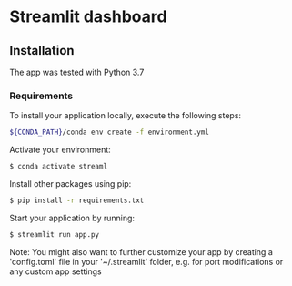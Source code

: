 # Streamlit dashboard

## Installation

The app was tested with Python 3.7

### Requirements

To install your application locally, execute the following steps:

```bash
${CONDA_PATH}/conda env create -f environment.yml
```

Activate your environment:

```bash
$ conda activate streaml
```

Install other packages using pip:

```bash                                 
$ pip install -r requirements.txt             
```

Start your application by running:

```bash                                 
$ streamlit run app.py
```

Note: You might also want to further customize your app by creating a 'config.toml' file in your '~/.streamlit' folder, e.g. for port modifications or any custom app settings
